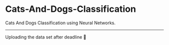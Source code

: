 # Cats-And-Dogs-Classification
Cats And Dogs Classification using Neural Networks.

<hr>
Uploading the data set after deadline 🤭
